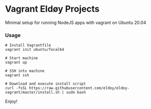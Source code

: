 # Vagrant Eldøy Projects

Minimal setup for running NodeJS apps with vagrant on Ubuntu 20.04

### Usage

```
# Install Vagrantfile
vagrant init ubuntu/focal64

# Start machine
vagrant up

# SSH into machine
vagrant ssh

# Download and execute install script
curl -fsSL https://raw.githubusercontent.com/eldoy/eldoy-vagrant/master/install.sh | sudo bash

```

Enjoy!
